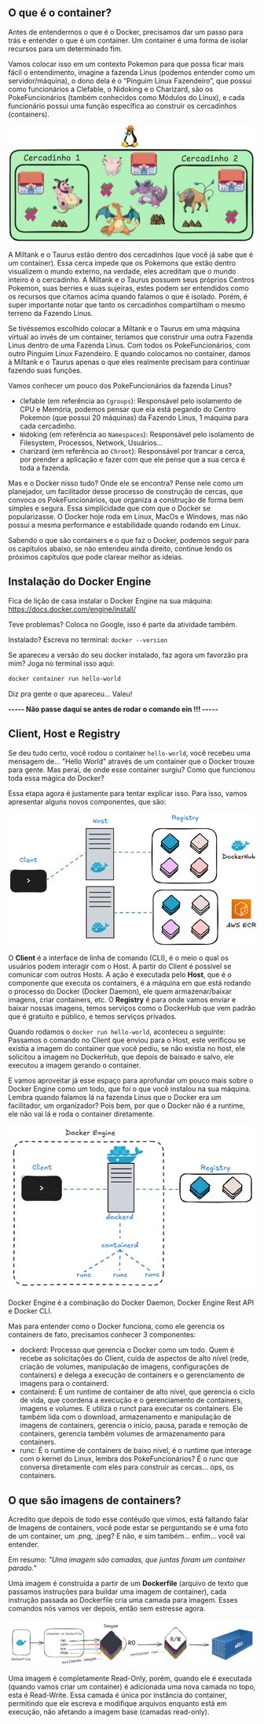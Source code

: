 ## O que é o container?
Antes de entendermos o que é o Docker, precisamos dar um passo para trás e entender o que é um container. Um container é uma forma de isolar recursos para um determinado fim. 

Vamos colocar isso em um contexto Pokemon para que possa ficar mais fácil o entendimento, imagine a fazenda Linus (podemos entender como um servidor/máquina), o dono dela é o “Pinguim Linux Fazendeiro”, que possui como funcionários a Clefable, o Nidoking e o Charizard, são os PokeFuncionários (também conhecidos como Módulos do Linux), e cada funcionário possui uma função específica ao construir os cercadinhos (containers).

![fazenda-linux](./imgs/fazenda-linux.jpg)

A Miltank e o Taurus estão dentro dos cercadinhos (que você já sabe que é um container). Essa cerca impede que os Pokemons que estão dentro visualizem o mundo externo, na verdade, eles acreditam que o mundo inteiro é o cercadinho. A Miltank e o Taurus possuem seus próprios Centros Pokemon, suas berries e suas sujeiras, estes podem ser entendidos como os recursos que citamos acima quando falamos o que é isolado. Porém, é super importante notar que tanto os cercadinhos compartilham o mesmo terreno da Fazendo Linus.

Se tivéssemos escolhido colocar a Miltank e o Taurus em uma máquina virtual ao invés de um container, teríamos que construir uma outra Fazenda Linus dentro de uma Fazenda Linus. Com todos os PokeFuncionários, com outro Pinguim Linux Fazendeiro. E quando colocamos no container, damos à Miltank e o Taurus apenas o que eles realmente precisam para continuar fazendo suas funções.

Vamos conhecer um pouco dos PokeFuncionários da fazenda Linus?

- `C`lefable (em referência ao `Cgroups`): Responsável pelo isolamento de CPU e Memória, podemos pensar que ela está pegando do Centro Pokemon (que possui 20 máquinas) da Fazendo Linus, 1 máquina para cada cercadinho.
- `N`idoking (em referência ao `Namespaces`): Responsável pelo isolamento de Filesystem, Processos, Network, Usuários…
- `Ch`arizard (em referência ao `Chroot`): Responsável por trancar a cerca, por prender a aplicação e fazer com que ele pense que a sua cerca é toda a fazenda.

Mas e o Docker nisso tudo? Onde ele se encontra? Pense nele como um planejador, um facilitador desse processo de construção de cercas, que convoca os PokeFuncionários, que organiza a construção de forma bem simples e segura. Essa simplicidade que com que o Docker se popularizasse. O Docker hoje roda em Linux, MacOs e Windows, mas não possui a mesma performance e estabilidade quando rodando em Linux.

Sabendo o que são containers e o que faz o Docker, podemos seguir para os capítulos abaixo, se não entendeu ainda direito, continue lendo os próximos capítulos que pode clarear melhor as ideias.

## Instalação do Docker Engine
Fica de lição de casa instalar o Docker Engine na sua máquina:
https://docs.docker.com/engine/install/

Teve problemas? Coloca no Google, isso é parte da atividade também.

Instalado? Escreva no terminal: `docker --version`

Se apareceu a versão do seu docker instalado, faz agora um favorzão pra mim? Joga no terminal isso aqui:

```sh 
docker container run hello-world
```

Diz pra gente o que apareceu... Valeu!

**----- Não passe daqui se antes de rodar o comando ein !!! -----**

## Client, Host e Registry
Se deu tudo certo, você rodou o container `hello-world`, você recebeu uma mensagem de... "Hello World" através de um container que o Docker trouxe para gente. Mas peraí, de onde esse container surgiu? Como que funcionou toda essa mágica do Docker?

Essa etapa agora é justamente para tentar explicar isso. Para isso, vamos apresentar alguns novos componentes, que são:


![client-host-registry](./imgs/client-host-registry.png)

O **Client** é a interface de linha de comando (CLI), é o meio o qual os usuários podem interagir com o Host. A partir do Client é possível se comunicar com outros Hosts.
A ação é executada pelo **Host**, que é o componente que executa os containers, é a máquina em que está rodando o processo do Docker (Docker Daemon), ele quem armazenar/baixar imagens, criar containers, etc.
O **Registry** é para onde vamos enviar e baixar nossas imagens, temos serviços como o DockerHub que vem padrão que é gratuito e público, e temos serviços privados.

Quando rodamos o `docker run hello-world`, aconteceu o seguinte: Passamos o comando no Client que enviou para o Host, este verificou se existia a imagem do container que você pediu, se não existia no host, ele solicitou a imagem no DockerHub, que depois de baixado e salvo, ele executou a imagem gerando o container.

E vamos aproveitar já esse espaço para aprofundar um pouco mais sobre o Docker Engine como um todo, que foi o que você instalou na sua máquina. Lembra quando falamos lá na fazenda Linus que o Docker era um facilitador, um organizador? Pois bem, por que o Docker não é a runtime, ele não vai lá e roda o container diretamente.

![docker-engine-containerd-runc](./imgs/docker-engine-containerd-runc.png)

Docker Engine é a combinação do Docker Daemon, Docker Engine Rest API e Docker CLI.

Mas para entender como o Docker funciona, como ele gerencia os containers de fato, precisamos conhecer 3 componentes:
- dockerd: Processo que gerencia o Docker como um todo. Quem é recebe as solicitações do Client, cuida de aspectos de alto nível (rede, criação de volumes, manipulação de imagens, configurações de containers) e delega a execução de containers e o gerenciamento de imagens para o containerd.
- containerd: É um runtime de container de alto nível, que gerencia o ciclo de vida, que coordena a execução e o gerenciamento de containers, imagens e volumes. E utiliza o runct para executar os containers. Ele também lida com o download, armazenamento e manipulação de imagens de containers, gerencia o início, pausa, parada e remoção de containers, gerencia também volumes de armazenamento para containers.
- runc: É o runtime de containers de baixo nível, é o runtime que interage com o kernel do Linux, lembra dos PokeFuncionários? É o runc que conversa diretamente com eles para construir as cercas... ops, os containers.

## O que são imagens de containers?
Acredito que depois de todo esse contéudo que vimos, está faltando falar de Imagens de containers, você pode estar se perguntando se é uma foto de um container, um .png, .jpeg? E não, e sim também... enfim... você vai entender.

Em resumo: *"Uma imagem são camadas, que juntas foram um container parado."*

Uma imagem é construída a partir de um **Dockerfile** (arquivo de texto que passamos instruções para buildar uma imagem de container), cada instrução passada ao Dockerfile cria uma camada para imagem. Esses comandos nós vamos ver depois, então sem estresse agora.

![imagem-container](./imgs/imagem-container.png)

Uma imagem é completamente Read-Only, porém, quando ele é executada (quando vamos criar um container) é adicionada uma nova camada no topo, esta é Read-Write. Essa camada é única por instância do container, permitindo que ele escreva e modifique arquivos enquanto está em execução, não afetando a imagem base (camadas read-only).
